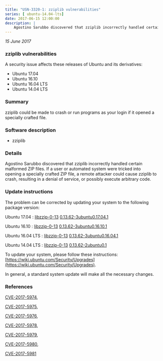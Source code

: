 ```yaml
---
title: "USN-3320-1: zziplib vulnerabilities"
series: [ ubuntu-14.04-lts]
date: 2017-06-15 12:00:00
description: |
    Agostino Sarubbo discovered that zziplib incorrectly handled certain malformed ZIP files. If a user or automated system were tricked into opening a specially crafted ZIP file, a remote attacker could cause zziplib to crash, resulting in a denial of service, or possibly execute arbitrary code. 
--- 
```

 
 

*15 June 2017*

### zziplib vulnerabilities

A security issue affects these releases of Ubuntu and its derivatives:

* Ubuntu 17.04
* Ubuntu 16.10
* Ubuntu 16.04 LTS
* Ubuntu 14.04 LTS

### Summary

zziplib could be made to crash or run programs as your login if it opened a specially crafted file.

### Software description

* zziplib 

### Details

Agostino Sarubbo discovered that zziplib incorrectly handled certain malformed ZIP files. If a user or automated system were tricked into opening a specially crafted ZIP file, a remote attacker could cause zziplib to crash, resulting in a denial of service, or possibly execute arbitrary code. 

### Update instructions

The problem can be corrected by updating your system to the following package version:

Ubuntu 17.04
 : [libzzip-0-13](https://launchpad.net/ubuntu/+source/zziplib) <span> [0.13.62-3ubuntu0.17.04.1](https://launchpad.net/ubuntu/+source/zziplib/0.13.62-3ubuntu0.17.04.1) </span> 

Ubuntu 16.10
 : [libzzip-0-13](https://launchpad.net/ubuntu/+source/zziplib) <span> [0.13.62-3ubuntu0.16.10.1](https://launchpad.net/ubuntu/+source/zziplib/0.13.62-3ubuntu0.16.10.1) </span> 

Ubuntu 16.04 LTS
 : [libzzip-0-13](https://launchpad.net/ubuntu/+source/zziplib) <span> [0.13.62-3ubuntu0.16.04.1](https://launchpad.net/ubuntu/+source/zziplib/0.13.62-3ubuntu0.16.04.1) </span> 

Ubuntu 14.04 LTS
 : [libzzip-0-13](https://launchpad.net/ubuntu/+source/zziplib) <span> [0.13.62-2ubuntu0.1](https://launchpad.net/ubuntu/+source/zziplib/0.13.62-2ubuntu0.1) </span> 

To update your system, please follow these instructions: [https://wiki.ubuntu.com/Security/Upgrades](https://wiki.ubuntu.com/Security/Upgrades).

In general, a standard system update will make all the necessary changes. 

### References

 
 [CVE-2017-5974](http://people.ubuntu.com/~ubuntu-security/cve/CVE-2017-5974), 

 [CVE-2017-5975](http://people.ubuntu.com/~ubuntu-security/cve/CVE-2017-5975), 

 [CVE-2017-5976](http://people.ubuntu.com/~ubuntu-security/cve/CVE-2017-5976), 

 [CVE-2017-5978](http://people.ubuntu.com/~ubuntu-security/cve/CVE-2017-5978), 

 [CVE-2017-5979](http://people.ubuntu.com/~ubuntu-security/cve/CVE-2017-5979), 

 [CVE-2017-5980](http://people.ubuntu.com/~ubuntu-security/cve/CVE-2017-5980), 

 [CVE-2017-5981](http://people.ubuntu.com/~ubuntu-security/cve/CVE-2017-5981)
 


